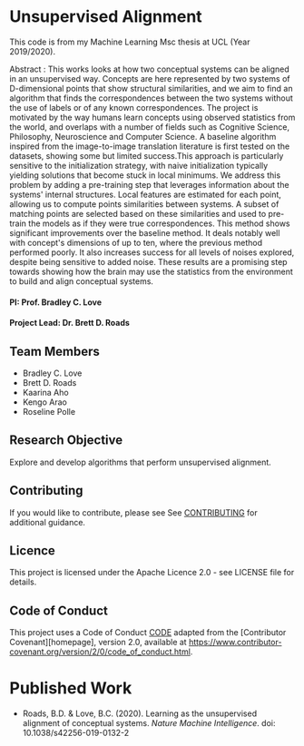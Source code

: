 # Unsupervised Alignment

This code is from my Machine Learning Msc thesis at UCL (Year 2019/2020). 

Abstract : This works looks at how two conceptual systems can be aligned in an unsupervised way. Concepts are here represented by two systems of D-dimensional points that show structural similarities, and we aim to find an algorithm that finds the correspondences between the two systems without the use of labels or of any known correspondences. The project is motivated by the way humans learn concepts using observed statistics from the world, and overlaps with a number of fields such as Cognitive Science, Philosophy, Neuroscience and Computer Science. A baseline algorithm inspired from the image-to-image translation literature is first tested on the datasets, showing
some but limited success.This approach is particularly sensitive to the initialization strategy, with naive initialization typically yielding solutions that become stuck in local minimums. We address this problem by adding a pre-training step that leverages information about the systems' internal structures. Local features are estimated for each point, allowing us to compute points similarities
between systems. A subset of matching points are selected based on these similarities and used to pre-train the models as if they were true correspondences. This method shows significant improvements over the baseline method. It deals notably well with concept's dimensions of up to ten, where the previous method performed poorly. It also increases success for all levels of noises explored, despite being sensitive to added noise. These results are a promising step towards showing how the brain may use the statistics from the environment to build and align conceptual systems.


#### PI: Prof. Bradley C. Love
#### Project Lead: Dr. Brett D. Roads


## Team Members

* Bradley C. Love
* Brett D. Roads
* Kaarina Aho
* Kengo Arao
* Roseline Polle


## Research Objective

Explore and develop algorithms that perform unsupervised alignment.


## Contributing

If you would like to contribute, please see See [CONTRIBUTING](CONTRIBUTING.md) for additional guidance.


## Licence

This project is licensed under the Apache Licence 2.0 - see LICENSE file for details.


## Code of Conduct

This project uses a Code of Conduct [CODE](CODE.md) adapted from the [Contributor Covenant][homepage], version 2.0, available at <https://www.contributor-covenant.org/version/2/0/code_of_conduct.html>.


# Published Work

* Roads, B.D. & Love, B.C. (2020). Learning as the unsupervised alignment of conceptual systems. *Nature Machine Intelligence*. doi: 10.1038/s42256-019-0132-2

